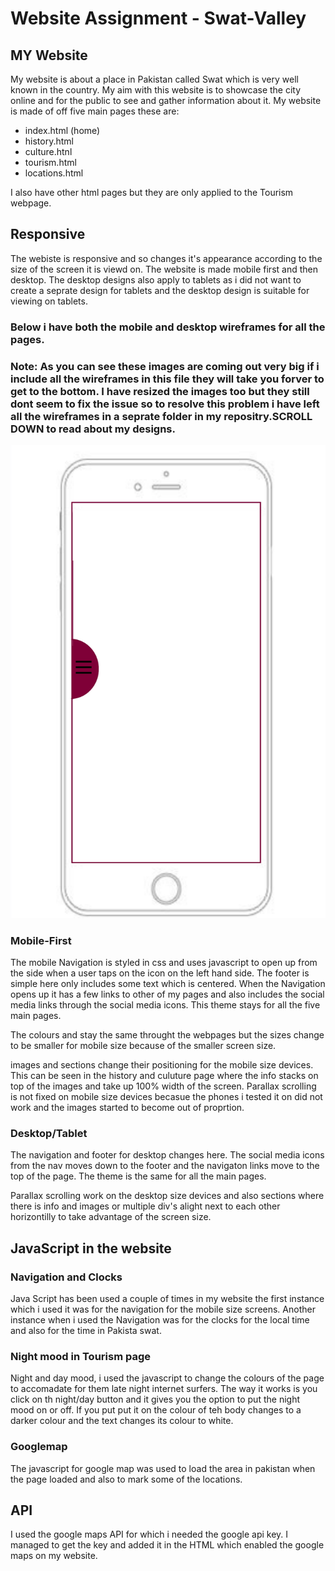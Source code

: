 # Website Assignment - Swat-Valley
## MY Website 
My website is about a place in Pakistan called Swat which is very well known in the country. My aim with this website is to showcase the city online and for the public to see and gather information about it. My website is made of off five main pages these are: 
* index.html (home)
* history.html
* culture.htnl 
* tourism.html
* locations.html

I also have other html pages but they are only applied to the Tourism webpage.

## Responsive 
The webiste is responsive and so changes it's appearance according to the size of the screen it is viewd on. The website is made mobile first and then desktop. The desktop designs also apply to tablets as i did not want to create a seprate design for tablets and the desktop design is suitable for viewing on tablets. 

### Below i have both the mobile and desktop wireframes for all the pages.

### Note: As you can see these images are coming out very big if i include all the wireframes in this file they will take you forver to get to the bottom. I have resized the images too but they still dont seem to fix the issue so to resolve this problem i have left all the wireframes in a seprate folder in my repositry.SCROLL DOWN to read about my designs.


<img src="wireframes/navclose-mobile-wireframe.jpg">


### Mobile-First 
The mobile Navigation is styled in css and uses javascript to open up from the side when a user taps on the icon on the left hand side. The footer is simple here only includes some text which is centered. When the Navigation opens up it has a few links to other of my pages and also includes the social media links through the social media icons. This theme stays for all the five main pages.

The colours and stay the same throught the webpages but the sizes change to be smaller for mobile size because of the smaller screen size.

images and sections change their positioning for the mobile size devices. This can be seen in the history and culuture page where the info stacks on top of the images and take up 100% width of the screen. Parallax scrolling is not fixed on mobile size devices becasue the phones i tested it on did not work and the images started to become out of proprtion. 

### Desktop/Tablet  
The navigation and footer for desktop changes here. The social media icons from the nav moves down to the footer and the navigaton links move to the top of the page. The theme is the same for all the main pages.

Parallax scrolling work on the desktop size devices and also sections where there is info and images or multiple div's alight next to each other horizontilly to take advantage of the screen size. 

## JavaScript in the website 

### Navigation and Clocks 
Java Script has been used a couple of times in my website the first instance which i used it was for the navigation for the mobile size screens. Another instance when i used the Navigation was for the clocks for the local time and also for the time in Pakista swat. 

### Night mood in Tourism page
Night and day mood, i used the javascript to change the colours of the page to accomadate for them late night internet surfers. The way it works is you click on th night/day button and it gives you the option to put the night mood on or off. If you put put it on the colour of teh body changes to a darker colour and the text changes its colour to white.

### Googlemap 
The javascript for google map was used to load the area in pakistan when the page loaded and also to mark some of the locations.

## API
I used the google maps API for which i needed the google api key. I managed to get the key and added it in the HTML which enabled the google maps on my website.
